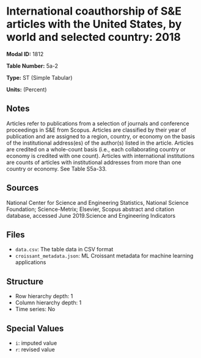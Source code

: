 # International coauthorship of S&E articles with the United States, by world and selected country: 2018

**Modal ID:** 1812

**Table Number:** 5a-2

**Type:** ST (Simple Tabular)

**Units:** (Percent)

## Notes

Articles refer to publications from a selection of journals and conference proceedings in S&E from Scopus. Articles are classified by their year of publication and are assigned to a region, country, or economy on the basis of the institutional address(es) of the author(s) listed in the article. Articles are credited on a whole-count basis (i.e., each collaborating country or economy is credited with one count). Articles with international institutions are counts of articles with institutional addresses from more than one country or economy. See Table S5a-33.

## Sources

National Center for Science and Engineering Statistics, National Science Foundation; Science-Metrix; Elsevier, Scopus abstract and citation database, accessed June 2019.Science and Engineering Indicators

## Files

- `data.csv`: The table data in CSV format
- `croissant_metadata.json`: ML Croissant metadata for machine learning applications

## Structure

- Row hierarchy depth: 1
- Column hierarchy depth: 1
- Time series: No

## Special Values

- `i`: imputed value
- `r`: revised value
